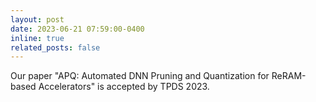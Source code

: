 ```yaml
---
layout: post
date: 2023-06-21 07:59:00-0400
inline: true
related_posts: false
---
```


Our paper "APQ: Automated DNN Pruning and Quantization for ReRAM-based Accelerators" is accepted by TPDS 2023.
<!-- <strong style="color: var(--global-award-color);font-size:15px;font-family:monospace;font-weight:900;">Best Paper Award at HPCA 2023</strong> -->
